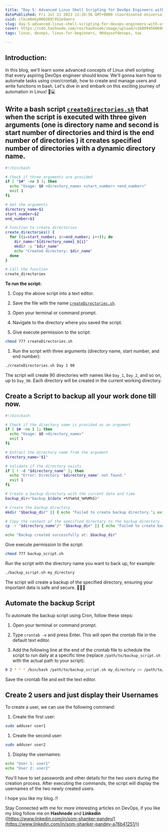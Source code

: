 ```yaml
---
title: "Day 5: Advanced Linux Shell Scripting for DevOps Engineers with User management"
datePublished: Fri Jul 21 2023 13:20:56 GMT+0000 (Coordinated Universal Time)
cuid: clkcm0eby000209l952e9anrx
slug: day-5-advanced-linux-shell-scripting-for-devops-engineers-with-user-management
cover: https://cdn.hashnode.com/res/hashnode/image/upload/v1689945606002/9490b0f7-6794-4b08-a1b7-d48666d059cc.webp
tags: linux, devops, linux-for-beginners, 90daysofdevops, tws

---
```


## Introduction:

In this blog, we'll learn some advanced concepts of Linux shell scripting that every aspiring DevOps engineer should know. We'll gonna learn how to automate tasks using cron/crontab, how to create and manage users and write functions in bash. Let's dive in and embark on this exciting journey of automation in Linux! 🚀💻

## Write a bash script [`createDirectories.sh`](http://createDirectories.sh) that when the script is executed with three given arguments (one is directory name and second is start number of directories and third is the end number of directories ) it creates specified number of directories with a dynamic directory name.

```bash
#!/bin/bash

# Check if three arguments are provided
if [ "$#" -ne 3 ]; then
  echo "Usage: $0 <directory_name> <start_number> <end_number>"
  exit 1
fi

# Get the arguments
directory_name=$1
start_number=$2
end_number=$3

# Function to create directories
create_directories() {
  for ((i=start_number; i<=end_number; i++)); do
    dir_name="${directory_name}_${i}"
    mkdir -p "$dir_name"
    echo "Created directory: $dir_name"
  done
}

# Call the function
create_directories
```

**To run the script:**

1. Copy the above script into a text editor.
    
2. Save the file with the name [`createDirectories.sh`](http://createDirectories.sh).
    
3. Open your terminal or command prompt.
    
4. Navigate to the directory where you saved the script.
    
5. Give execute permission to the script:
    

```bash
chmod 777 createDirectories.sh
```

1. Run the script with three arguments (directory name, start number, and end number):
    

```bash
./createDirectories.sh Day 1 90
```

The script will create 90 directories with names like `Day_1`, `Day_2`, and so on, up to `Day_90`. Each directory will be created in the current working directory.

## Create a Script to backup all your work done till now.

```bash
#!/bin/bash

# Check if the directory name is provided as an argument
if [ $# -ne 1 ]; then
  echo "Usage: $0 <directory_name>"
  exit 1
fi

# Extract the directory name from the argument
directory_name="$1"

# Validate if the directory exists
if [ ! -d "$directory_name" ]; then
  echo "Error: Directory '$directory_name' not found."
  exit 1
fi

# Create a backup directory with the current date and time
backup_dir="backup_$(date +%Y%m%d_%H%M%S)"

# Create the backup directory
mkdir "$backup_dir" || { echo "Failed to create backup directory."; exit 1; }

# Copy the content of the specified directory to the backup directory
cp -r "$directory_name"/* "$backup_dir" || { echo "Failed to create backup."; exit 1; }

echo "Backup created successfully at: $backup_dir"
```

Give execute permission to the script:

```bash
chmod 777 backup_script.sh
```

Run the script with the directory name you want to back up, for example:

```bash
./backup_script.sh my_directory
```

The script will create a backup of the specified directory, ensuring your important data is safe and secure. 🚀📂💾

## Automate the backup Script

To automate the backup script using Cron, follow these steps:

1. Open your terminal or command prompt.
    
2. Type `crontab -e` and press Enter. This will open the crontab file in the default text editor.
    
3. Add the following line at the end of the crontab file to schedule the script to run daily at a specific time (replace `/path/to/backup_script.sh` with the actual path to your script):
    

```bash
0 2 * * * /bin/bash /path/to/backup_script.sh my_directory >> /path/to/backup.log 2>&1
```

Save the crontab file and exit the text editor.

## Create 2 users and just display their Usernames

To create a user, we can use the following command:

1. Create the first user:
    

```bash
sudo adduser user1
```

1. Create the second user:
    

```bash
sudo adduser user2
```

1. Display the usernames:
    

```bash
echo "User 1: user1"
echo "User 2: user2"
```

You'll have to set passwords and other details for the two users during the creation process. After executing the commands, the script will display the usernames of the two newly created users.

I hope you like my blog..!!

Stay Connected with me for more interesting articles on DevOps, if you like my blog follow me on **Hashnode** and **Linkedin** ([https://www.linkedin.com/in/som-shanker-pandey/](https://www.linkedin.com/in/som-shanker-pandey-a76b41251/))